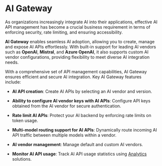 # AI Gateway

As organizations increasingly integrate AI into their applications, effective AI API management has become a crucial business requirement in terms of enforcing security, rate limiting, and ensuring accessibility.

**AI Gateway** enables seamless AI adoption, allowing you to create, manage and expose AI APIs effortlessly. With built-in support for leading AI vendors such as **OpenAI**, **Mistral**, and **Azure OpenAI**, it also supports custom AI vendor configurations, providing flexibility to meet diverse AI integration needs.

With a comprehensive set of API management capabilities, AI Gateway ensures efficient and secure AI integration. Key AI Gateway features include:

- **AI API creation**: Create AI APIs by selecting an AI vendor and version.

- **Ability to configure AI vendor keys with AI APIs**: Configure API keys obtained from the AI vendor for secure authentication.

- **Rate limit AI APIs**: Protect your AI backend by enforcing rate limits on token usage.

- **Multi-model routing support for AI APIs**: Dynamically route incoming AI API traffic between multiple models within a vendor.

- **AI vendor management**: Manage default and custom AI vendors.

- **Monitor AI API usage**: Track AI API usage statistics using [Analytics]({{base_path}}/api-analytics/choreo-analytics/api-analytics-architecture/) solutions.
